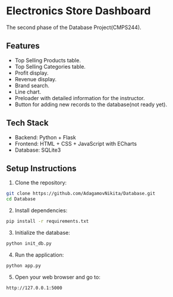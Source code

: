 # Electronics Store Dashboard

The second phase of the Database Project(CMPS244). 

## Features

- Top Selling Products table.
- Top Selling Categories table.
- Profit display.
- Revenue display.
- Brand search.
- Line chart.
- Preloader with detailed information for the instructor.
- Button for adding new records to the database(not ready yet).

## Tech Stack

- Backend: Python + Flask
- Frontend: HTML + CSS + JavaScript with ECharts
- Database: SQLite3

## Setup Instructions

1. Clone the repository:
```bash
git clone https://github.com/AdagamovNikita/Database.git
cd Database
```

2. Install dependencies:
```bash
pip install -r requirements.txt
```

3. Initialize the database:
```bash
python init_db.py
```

4. Run the application:
```bash
python app.py
```

5. Open your web browser and go to:
```
http://127.0.0.1:5000
```
